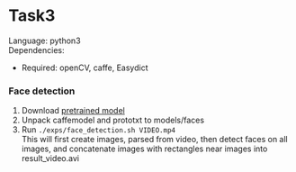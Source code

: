 # Task3
Language: python3 \
Dependencies:
* Required: openCV, caffe, Easydict

### Face detection
1. Download [pretrained model](https://drive.google.com/open?id=0Bwbjnpfi3crQRGVwNFF3Ym5HSnM) 
2. Unpack caffemodel and prototxt to models/faces
3. Run ```./exps/face_detection.sh VIDEO.mp4``` \
   This will first create images, parsed from video, then detect faces on all images, and concatenate images with rectangles near images into result_video.avi

